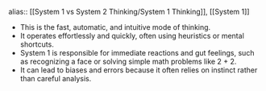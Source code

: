 alias:: [[System 1 vs System 2 Thinking/System 1 Thinking]], [[System 1]]

- This is the fast, automatic, and intuitive mode of thinking.
- It operates effortlessly and quickly, often using heuristics or mental shortcuts.
- System 1 is responsible for immediate reactions and gut feelings, such as recognizing a face or solving simple math problems like 2 + 2.
- It can lead to biases and errors because it often relies on instinct rather than careful analysis.